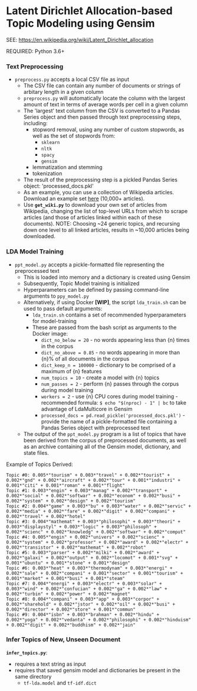 # Latent Dirichlet Allocation-based Topic Modeling using Gensim

SEE: https://en.wikipedia.org/wiki/Latent_Dirichlet_allocation

REQUIRED: Python 3.6+

### Text Preprocessing

- `preprocess.py` accepts a local CSV file as input
  - The CSV file can contain any number of documents or strings of arbitary length in a given column
  - `preprocess.py` will automatically locate the column with the largest amount of text in terms of average words per cell in a given column
  - The 'largest' text column from the CSV is converted to a Pandas Series object and then passed through text preprocessing steps, including:
    - stopword removal, using any number of custom stopwords, as well as the set of stopwords from:
      - `sklearn`
      - `nltk`
      - `spacy`
      - `gensim`
    - lemmatization and stemming
    - tokenization
  - The result of the preprocessing step is a pickled Pandas Series object: 'processed_docs.pkl'
  - As an example, you can use a collection of Wikipedia articles. Download an example set [here](https://www.dropbox.com/s/45s8t1y0ixxe4zh/wiki_df.csv?dl=0) (10,000+ articles).
  - Use **`get_wiki.py`** to download your own set of articles from Wikipedia, changing the list of top-level URLs from which to scrape articles (and those of articles linked within each of these documents). NOTE: Choosing ~24 generic topics, and recursing down one level to all linked articles, results in ~10,000 articles being downloaded.
  
### LDA Model Training
  
- `ppt_model.py` accepts a pickle-formatted file representing the preprocessed text
  - This is loaded into memory and a dictionary is created using Gensim
  - Subsequently, Topic Model training is initialized
  - Hyperparameters can be defined by passing command-line arguments to `ppy_model.py`
  - Alternatively, if using Docker **[WIP]**, the script `lda_train.sh` can be used to pass default arguments:
    - `lda_train.sh` contains a set of recommended hyperparameters for model-training
    - These are passed from the bash script as arguments to the Docker image:
      - `dict_no_below = 20` - no words appearing less than {n} times in the corpus
      - `dict_no_above = 0.85` - no words appearing in more than {n}% of all documents in the corpus
      - `dict_keep_n = 100000` - dictionary to be comprised of a maximum of {n} features
      - `num_topics = 10` - create a model with {n} topics
      - `num_passes = 2` - perform {n} passes through the corpus during model training
      - `workers = 2` - use {n} CPU cores during model training - recommended formula: `$ echo "$(nproc) - 1" | bc` to take advantage of LdaMulticore in Gensim
      - `processed_docs = pd.read_pickle('processed_docs.pkl')` - provide the name of a pickle-formatted file containing a Pandas Series object with preprocessed text
   - The output of the `ppt_model.py` program is a list of topics that have been derived from the corpus of preprocessed documents, as well as an archive containing all of the Gensim model, dictionary, and state files.
   
Example of Topics Derived:

```
Topic #0: 0.005*"tourism" + 0.003*"travel" + 0.002*"tourist" + 0.002*"gnd" + 0.002*"aircraft" + 0.002*"tour" + 0.001*"industri" + 0.001*"citi" + 0.001*"roman" + 0.001*"flight"
Topic #1: 0.003*"engin" + 0.003*"manag" + 0.002*"transport" + 0.002*"social" + 0.002*"softwar" + 0.002*"econom" + 0.002*"busi" + 0.002*"system" + 0.002*"design" + 0.002*"tourism"
Topic #2: 0.004*"game" + 0.003*"bu" + 0.003*"water" + 0.002*"servic" + 0.002*"media" + 0.002*"fare" + 0.002*"digit" + 0.002*"compani" + 0.002*"travel" + 0.002*"hotel"
Topic #3: 0.004*"mathemat" + 0.003*"philosophi" + 0.003*"theori" + 0.003*"displaystyl" + 0.003*"logic" + 0.003*"philosoph" + 0.002*"scienc" + 0.002*"knowledg" + 0.002*"softwar" + 0.002*"comput"
Topic #4: 0.005*"engin" + 0.002*"univers" + 0.002*"scienc" + 0.002*"system" + 0.002*"professor" + 0.002*"award" + 0.002*"electr" + 0.002*"transistor" + 0.002*"mathemat" + 0.002*"robot"
Topic #5: 0.003*"parser" + 0.002*"milki" + 0.002*"award" + 0.002*"galaxi" + 0.002*"output" + 0.002*"locomot" + 0.001*"svg" + 0.001*"ubuntu" + 0.001*"stone" + 0.001*"design"
Topic #6: 0.003*"heat" + 0.003*"thermodynam" + 0.003*"energi" + 0.002*"sale" + 0.002*"compani" + 0.001*"sector" + 0.001*"tourism" + 0.001*"market" + 0.001*"busi" + 0.001*"steam"
Topic #7: 0.004*"energi" + 0.003*"electr" + 0.003*"solar" + 0.003*"wind" + 0.002*"confucian" + 0.002*"ga" + 0.002*"law" + 0.002*"turbin" + 0.002*"power" + 0.002*"magnet"
Topic #8: 0.004*"compani" + 0.003*"app" + 0.003*"corpor" + 0.002*"sharehold" + 0.002*"jstor" + 0.002*"oil" + 0.002*"busi" + 0.002*"director" + 0.002*"store" + 0.001*"commun"
Topic #9: 0.004*"isbn" + 0.003*"brahman" + 0.002*"hindu" + 0.002*"yoga" + 0.002*"vedanta" + 0.002*"philosophi" + 0.002*"hinduism" + 0.002*"digit" + 0.002*"buddhism" + 0.002*"jain"
```

### Infer Topics of New, Unseen Document

**`infer_topics.py`**:

- requires a text string as input
- requires that saved gensim model and dictionaries be present in the same directory
  - `tf-lda.model` and `tf-idf.dict`
